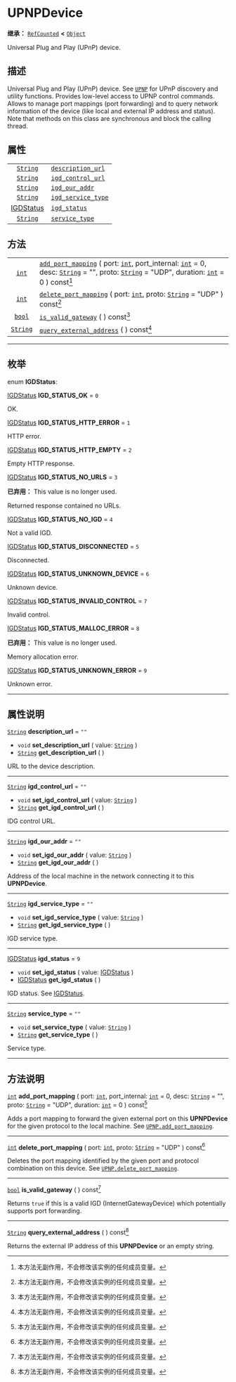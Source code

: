 <!-- ⚠ 请勿编辑本文件 ⚠ -->
<!-- 本文档使用脚本从 WeDot 引擎源码仓库生成。 -->
<!-- 生成脚本：https://github.com/WeDot-Engine/WeDot/tree/4.3/doc/tools/make_md.py； -->
<!-- 原文件：https://github.com/WeDot-Engine/WeDot/tree/4.3/modules/upnp/doc_classes/UPNPDevice.xml。 -->

<div id="_class_upnpdevice"></div>

# UPNPDevice

**继承：** [`RefCounted`](class_refcounted.md) **<** [`Object`](class_object.md)

Universal Plug and Play (UPnP) device.

## 描述

Universal Plug and Play (UPnP) device. See [`UPNP`](class_upnp.md) for UPnP discovery and utility functions. Provides low-level access to UPNP control commands. Allows to manage port mappings (port forwarding) and to query network information of the device (like local and external IP address and status). Note that methods on this class are synchronous and block the calling thread.

## 属性

|||
|:-:|:--|
| [`String`](class_string.md)             | [`description_url`](class_upnpdevice.md#class_upnpdevice_property_description_url)   | ``""`` |
| [`String`](class_string.md)             | [`igd_control_url`](class_upnpdevice.md#class_upnpdevice_property_igd_control_url)   | ``""`` |
| [`String`](class_string.md)             | [`igd_our_addr`](class_upnpdevice.md#class_upnpdevice_property_igd_our_addr)         | ``""`` |
| [`String`](class_string.md)             | [`igd_service_type`](class_upnpdevice.md#class_upnpdevice_property_igd_service_type) | ``""`` |
| [IGDStatus](#enum_upnpdevice_igdstatus) | [`igd_status`](class_upnpdevice.md#class_upnpdevice_property_igd_status)             | ``9``  |
| [`String`](class_string.md)             | [`service_type`](class_upnpdevice.md#class_upnpdevice_property_service_type)         | ``""`` |

## 方法

|||
|:-:|:--|
| [`int`](class_int.md)       | [`add_port_mapping`](class_upnpdevice.md#class_upnpdevice_method_add_port_mapping) ( port: [`int`](class_int.md), port_internal: [`int`](class_int.md) = 0, desc: [`String`](class_string.md) = "", proto: [`String`](class_string.md) = "UDP", duration: [`int`](class_int.md) = 0 ) const[^const] |
| [`int`](class_int.md)       | [`delete_port_mapping`](class_upnpdevice.md#class_upnpdevice_method_delete_port_mapping) ( port: [`int`](class_int.md), proto: [`String`](class_string.md) = "UDP" ) const[^const]                                                                                                                  |
| [`bool`](class_bool.md)     | [`is_valid_gateway`](class_upnpdevice.md#class_upnpdevice_method_is_valid_gateway) ( ) const[^const]                                                                                                                                                                                                |
| [`String`](class_string.md) | [`query_external_address`](class_upnpdevice.md#class_upnpdevice_method_query_external_address) ( ) const[^const]                                                                                                                                                                                    |

<!-- rst-class:: classref-section-separator -->

---

## 枚举

<div id="_class_enum_upnpdevice_igdstatus"></div>

enum **IGDStatus**: <div id="enum_upnpdevice_igdstatus"></div>

<div id="_class_upnpdevice_constant_igd_status_ok"></div>

[IGDStatus](#enum_upnpdevice_igdstatus) **IGD_STATUS_OK** = ``0``

OK.

<div id="_class_upnpdevice_constant_igd_status_http_error"></div>

[IGDStatus](#enum_upnpdevice_igdstatus) **IGD_STATUS_HTTP_ERROR** = ``1``

HTTP error.

<div id="_class_upnpdevice_constant_igd_status_http_empty"></div>

[IGDStatus](#enum_upnpdevice_igdstatus) **IGD_STATUS_HTTP_EMPTY** = ``2``

Empty HTTP response.

<div id="_class_upnpdevice_constant_igd_status_no_urls"></div>

[IGDStatus](#enum_upnpdevice_igdstatus) **IGD_STATUS_NO_URLS** = ``3``

**已弃用：** This value is no longer used.

Returned response contained no URLs.

<div id="_class_upnpdevice_constant_igd_status_no_igd"></div>

[IGDStatus](#enum_upnpdevice_igdstatus) **IGD_STATUS_NO_IGD** = ``4``

Not a valid IGD.

<div id="_class_upnpdevice_constant_igd_status_disconnected"></div>

[IGDStatus](#enum_upnpdevice_igdstatus) **IGD_STATUS_DISCONNECTED** = ``5``

Disconnected.

<div id="_class_upnpdevice_constant_igd_status_unknown_device"></div>

[IGDStatus](#enum_upnpdevice_igdstatus) **IGD_STATUS_UNKNOWN_DEVICE** = ``6``

Unknown device.

<div id="_class_upnpdevice_constant_igd_status_invalid_control"></div>

[IGDStatus](#enum_upnpdevice_igdstatus) **IGD_STATUS_INVALID_CONTROL** = ``7``

Invalid control.

<div id="_class_upnpdevice_constant_igd_status_malloc_error"></div>

[IGDStatus](#enum_upnpdevice_igdstatus) **IGD_STATUS_MALLOC_ERROR** = ``8``

**已弃用：** This value is no longer used.

Memory allocation error.

<div id="_class_upnpdevice_constant_igd_status_unknown_error"></div>

[IGDStatus](#enum_upnpdevice_igdstatus) **IGD_STATUS_UNKNOWN_ERROR** = ``9``

Unknown error.

<!-- rst-class:: classref-section-separator -->

---

## 属性说明

<div id="_class_upnpdevice_property_description_url"></div>

[`String`](class_string.md) **description_url** = ``""`` <div id="class_upnpdevice_property_description_url"></div>

- `void` **set_description_url** ( value: [`String`](class_string.md) )
- [`String`](class_string.md) **get_description_url** ( )

URL to the device description.

<!-- rst-class:: classref-item-separator -->

---

<div id="_class_upnpdevice_property_igd_control_url"></div>

[`String`](class_string.md) **igd_control_url** = ``""`` <div id="class_upnpdevice_property_igd_control_url"></div>

- `void` **set_igd_control_url** ( value: [`String`](class_string.md) )
- [`String`](class_string.md) **get_igd_control_url** ( )

IDG control URL.

<!-- rst-class:: classref-item-separator -->

---

<div id="_class_upnpdevice_property_igd_our_addr"></div>

[`String`](class_string.md) **igd_our_addr** = ``""`` <div id="class_upnpdevice_property_igd_our_addr"></div>

- `void` **set_igd_our_addr** ( value: [`String`](class_string.md) )
- [`String`](class_string.md) **get_igd_our_addr** ( )

Address of the local machine in the network connecting it to this **UPNPDevice**.

<!-- rst-class:: classref-item-separator -->

---

<div id="_class_upnpdevice_property_igd_service_type"></div>

[`String`](class_string.md) **igd_service_type** = ``""`` <div id="class_upnpdevice_property_igd_service_type"></div>

- `void` **set_igd_service_type** ( value: [`String`](class_string.md) )
- [`String`](class_string.md) **get_igd_service_type** ( )

IGD service type.

<!-- rst-class:: classref-item-separator -->

---

<div id="_class_upnpdevice_property_igd_status"></div>

[IGDStatus](#enum_upnpdevice_igdstatus) **igd_status** = ``9`` <div id="class_upnpdevice_property_igd_status"></div>

- `void` **set_igd_status** ( value: [IGDStatus](#enum_upnpdevice_igdstatus) )
- [IGDStatus](#enum_upnpdevice_igdstatus) **get_igd_status** ( )

IGD status. See [IGDStatus](#enum_upnpdevice_igdstatus).

<!-- rst-class:: classref-item-separator -->

---

<div id="_class_upnpdevice_property_service_type"></div>

[`String`](class_string.md) **service_type** = ``""`` <div id="class_upnpdevice_property_service_type"></div>

- `void` **set_service_type** ( value: [`String`](class_string.md) )
- [`String`](class_string.md) **get_service_type** ( )

Service type.

<!-- rst-class:: classref-section-separator -->

---

## 方法说明

<div id="_class_upnpdevice_method_add_port_mapping"></div>

[`int`](class_int.md) **add_port_mapping** ( port: [`int`](class_int.md), port_internal: [`int`](class_int.md) = 0, desc: [`String`](class_string.md) = "", proto: [`String`](class_string.md) = "UDP", duration: [`int`](class_int.md) = 0 ) const[^const]<div id="class_upnpdevice_method_add_port_mapping"></div>

Adds a port mapping to forward the given external port on this **UPNPDevice** for the given protocol to the local machine. See [`UPNP.add_port_mapping`](class_upnp.md#class_upnp_method_add_port_mapping).

<!-- rst-class:: classref-item-separator -->

---

<div id="_class_upnpdevice_method_delete_port_mapping"></div>

[`int`](class_int.md) **delete_port_mapping** ( port: [`int`](class_int.md), proto: [`String`](class_string.md) = "UDP" ) const[^const]<div id="class_upnpdevice_method_delete_port_mapping"></div>

Deletes the port mapping identified by the given port and protocol combination on this device. See [`UPNP.delete_port_mapping`](class_upnp.md#class_upnp_method_delete_port_mapping).

<!-- rst-class:: classref-item-separator -->

---

<div id="_class_upnpdevice_method_is_valid_gateway"></div>

[`bool`](class_bool.md) **is_valid_gateway** ( ) const[^const]<div id="class_upnpdevice_method_is_valid_gateway"></div>

Returns `true` if this is a valid IGD (InternetGatewayDevice) which potentially supports port forwarding.

<!-- rst-class:: classref-item-separator -->

---

<div id="_class_upnpdevice_method_query_external_address"></div>

[`String`](class_string.md) **query_external_address** ( ) const[^const]<div id="class_upnpdevice_method_query_external_address"></div>

Returns the external IP address of this **UPNPDevice** or an empty string.

[^virtual]: 本方法通常需要用户覆盖才能生效。
[^const]: 本方法无副作用，不会修改该实例的任何成员变量。
[^vararg]: 本方法除了能接受在此处描述的参数外，还能够继续接受任意数量的参数。
[^constructor]: 本方法用于构造某个类型。
[^static]: 调用本方法无需实例，可直接使用类名进行调用。
[^operator]: 本方法描述的是使用本类型作为左操作数的有效运算符。
[^bitfield]: 这个值是由下列位标志构成位掩码的整数。
[^void]: 无返回值。
